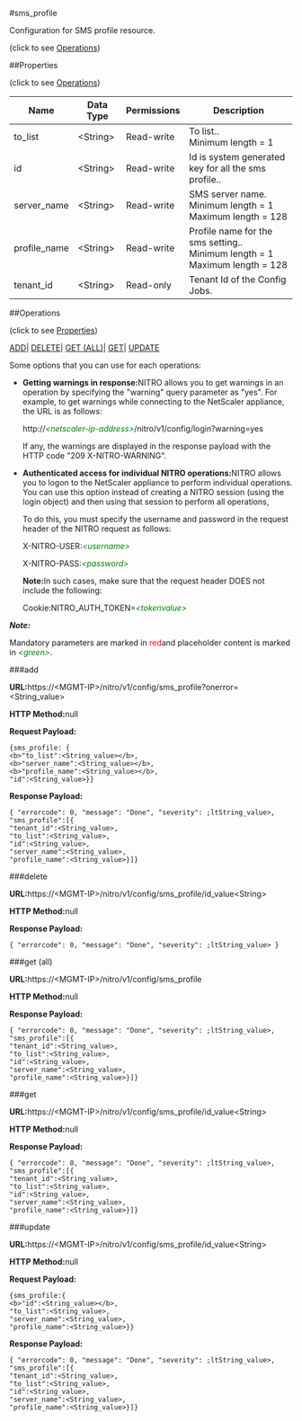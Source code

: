 #sms_profile



Configuration for SMS profile resource.

<span>(click to see [Operations](#operations))</span>



##Properties 

<span>(click to see [Operations](#operations))</span>





<table><thead><tr><th>Name</th><th>Data Type</th><th>Permissions</th><th>Description</th></tr></thead><tbody><tr><td>to_list</td><td>&lt;String></td><td>Read-write</td><td>To list..<br>Minimum length = 1</td></tr><tr><td>id</td><td>&lt;String></td><td>Read-write</td><td>Id is system generated key for all the sms profile..</td></tr><tr><td>server_name</td><td>&lt;String></td><td>Read-write</td><td>SMS server name.<br>Minimum length = 1<br>Maximum length = 128</td></tr><tr><td>profile_name</td><td>&lt;String></td><td>Read-write</td><td>Profile name for the sms setting..<br>Minimum length = 1<br>Maximum length = 128</td></tr><tr><td>tenant_id</td><td>&lt;String></td><td>Read-only</td><td>Tenant Id of the Config Jobs.</td></tr></tbody></table>

##Operations 

<span>(click to see [Properties](#properties))</span>





[ADD](#all)| [DELETE](#delete)| [GET (ALL)](#get-all)| [GET](#get)| [UPDATE](#update)





Some options that you can use for each operations:

<ul><li><p><b>Getting warnings in response:</b>NITRO allows you to get warnings in an operation by specifying the "warning" query parameter as "yes". For example, to get warnings while connecting to the NetScaler appliance, the URL is as follows:</p><p>http://<span style="color:green;font-style:italic;">&lt;netscaler-ip-address&gt;</span>/nitro/v1/config/login?warning=yes</p><p>If any, the warnings are displayed in the response payload with the HTTP code "209 X-NITRO-WARNING".</p></li><li><p><b>Authenticated access for individual NITRO operations:</b>NITRO allows you to logon to the NetScaler appliance to perform individual operations. You can use this option instead of creating a NITRO session (using the login object) and then using that session to perform all operations,</p><p>To do this, you must specify the username and password in the request header of the NITRO request as follows:</p><p>X-NITRO-USER:<span style="color:green;font-style:italic;">&lt;username&gt;</span></p><p>X-NITRO-PASS:<span style="color:green;font-style:italic;">&lt;password&gt;</span></p><p><b>Note:</b>In such cases, make sure that the request header DOES not include the following:</p><p>Cookie:NITRO_AUTH_TOKEN=<span style="color:green;font-style:italic;">&lt;tokenvalue&gt;</span></p></li></ul>







***Note:*** 

Mandatory parameters are marked in <span style="color:#FF0000;">red</span>and placeholder content is marked in <span style="color:green;font-style:italic">&lt;green&gt;</span>.



###add







<b>URL:</b>https://&lt;MGMT-IP&gt;/nitro/v1/config/sms_profile?onerror=&lt;String_value&gt;

<b>HTTP Method:</b>null

<b>Request Payload: </b>
```
{sms_profile: {
<b>"to_list":<String_value></b>,
<b>"server_name":<String_value></b>,
<b>"profile_name":<String_value></b>,
"id":<String_value>}}
```

<b>Response Payload: </b>
```
{ "errorcode": 0, "message": "Done", "severity": ;ltString_value>, "sms_profile":[{
"tenant_id":<String_value>,
"to_list":<String_value>,
"id":<String_value>,
"server_name":<String_value>,
"profile_name":<String_value>}]}
```







###delete







<b>URL:</b>https://&lt;MGMT-IP&gt;/nitro/v1/config/sms_profile/id_value&lt;String&gt;

<b>HTTP Method:</b>null

<b>Response Payload: </b>
```
{ "errorcode": 0, "message": "Done", "severity": ;ltString_value> }
```







###get (all)







<b>URL:</b>https://&lt;MGMT-IP&gt;/nitro/v1/config/sms_profile

<b>HTTP Method:</b>null

<b>Response Payload: </b>
```
{ "errorcode": 0, "message": "Done", "severity": ;ltString_value>, "sms_profile":[{
"tenant_id":<String_value>,
"to_list":<String_value>,
"id":<String_value>,
"server_name":<String_value>,
"profile_name":<String_value>}]}
```







###get







<b>URL:</b>https://&lt;MGMT-IP&gt;/nitro/v1/config/sms_profile/id_value&lt;String&gt;

<b>HTTP Method:</b>null

<b>Response Payload: </b>
```
{ "errorcode": 0, "message": "Done", "severity": ;ltString_value>, "sms_profile":[{
"tenant_id":<String_value>,
"to_list":<String_value>,
"id":<String_value>,
"server_name":<String_value>,
"profile_name":<String_value>}]}
```







###update







<b>URL:</b>https://&lt;MGMT-IP&gt;/nitro/v1/config/sms_profile/id_value&lt;String&gt;

<b>HTTP Method:</b>null

<b>Request Payload: </b>
```
{sms_profile:{
<b>"id":<String_value></b>,
"to_list":<String_value>,
"server_name":<String_value>,
"profile_name":<String_value>}}
```

<b>Response Payload: </b>
```
{ "errorcode": 0, "message": "Done", "severity": ;ltString_value>, "sms_profile":[{
"tenant_id":<String_value>,
"to_list":<String_value>,
"id":<String_value>,
"server_name":<String_value>,
"profile_name":<String_value>}]}
```







